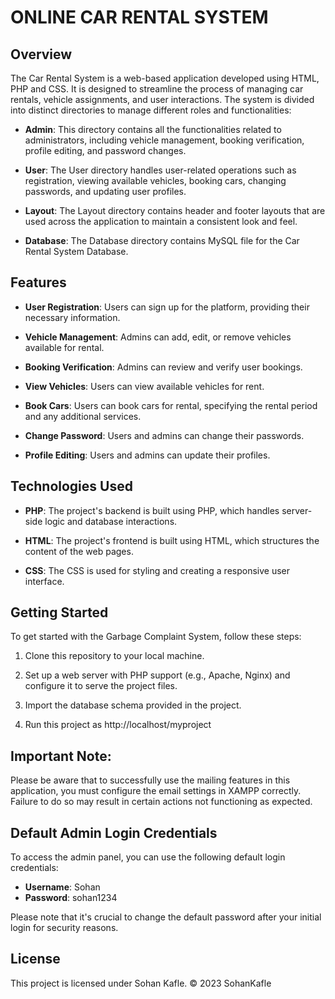 # ONLINE CAR RENTAL SYSTEM

## Overview

The Car Rental System is a web-based application developed using HTML, PHP and CSS. It is designed to streamline the process of managing car rentals, vehicle assignments, and user interactions. The system is divided into distinct directories to manage different roles and functionalities:
- **Admin**: This directory contains all the functionalities related to administrators, including vehicle management, booking verification, profile editing, and password changes.

- **User**: The User directory handles user-related operations such as registration, viewing available vehicles, booking cars, changing passwords, and updating user profiles.

- **Layout**: The Layout directory contains header and footer layouts that are used across the application to maintain a consistent look and feel.

- **Database**: The Database directory contains MySQL file for the Car Rental System Database.

## Features

- **User Registration**: Users can sign up for the platform, providing their necessary information.

- **Vehicle Management**: Admins can add, edit, or remove vehicles available for rental.

- **Booking Verification**: Admins can review and verify user bookings.

- **View Vehicles**: Users can view available vehicles for rent.

- **Book Cars**: Users can book cars for rental, specifying the rental period and any additional services.

- **Change Password**: Users and admins can change their passwords.

- **Profile Editing**: Users and admins can update their profiles.

## Technologies Used

- **PHP**: The project's backend is built using PHP, which handles server-side logic and database interactions.

- **HTML**: The project's frontend is built using HTML, which structures the content of the web pages.

- **CSS**: The CSS is used for styling and creating a responsive user interface.

## Getting Started

To get started with the Garbage Complaint System, follow these steps:

1. Clone this repository to your local machine.

2. Set up a web server with PHP support (e.g., Apache, Nginx) and configure it to serve the project files.

3. Import the database schema provided in the project.

4. Run this project as http://localhost/myproject

## Important Note:
Please be aware that to successfully use the mailing features in this application, you must configure the email settings in XAMPP correctly. Failure to do so may result in certain actions not functioning as expected.

## Default Admin Login Credentials

To access the admin panel, you can use the following default login credentials:

- **Username**: Sohan
- **Password**: sohan1234

Please note that it's crucial to change the default password after your initial login for security reasons.

## License

This project is licensed under Sohan Kafle.
&copy; 2023 SohanKafle
